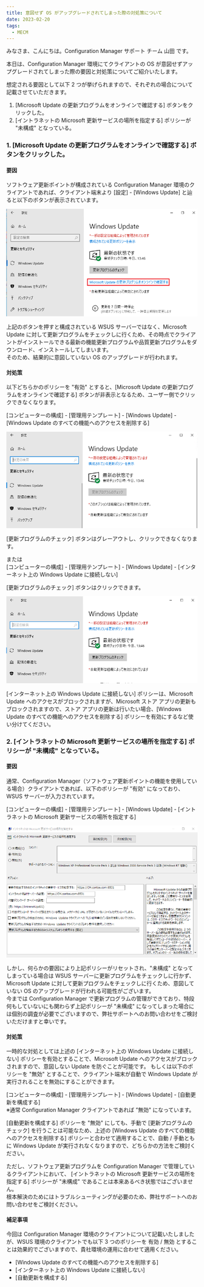 ```yaml
---
title: 意図せず OS がアップグレードされてしまった際の対処策について
date: 2023-02-20
tags:
  - MECM
---
```


みなさま、こんにちは。Configuration Manager サポート チーム 山田 です。

本日は、Configuration Manager 環境にてクライアントの OS が意図せずアップグレードされてしまった際の要因と対処策についてご紹介いたします。

想定される要因として以下 2 つが挙げられますので、それぞれの場合について記載させていただきます。

1. [Microsoft Update の更新プログラムをオンラインで確認する] ボタンをクリックした。
2. [イントラネットの Microsoft 更新サービスの場所を指定する] ポリシーが "未構成" となっている。

### 1. [Microsoft Update の更新プログラムをオンラインで確認する] ボタンをクリックした。

#### 要因  
ソフトウェア更新ポイントが構成されている Configuration Manager 環境のクライアントであれば、クライアント端末より [設定] - [Windows Update] と辿ると以下のボタンが表示されています。

![](./20230220_01/2023-02-20-11-08-38.png)

上記のボタンを押すと構成されている WSUS サーバーではなく、Microsoft Update に対して更新プログラムをチェックしに行くため、その時点でクライアントがインストールできる最新の機能更新プログラムや品質更新プログラムをダウンロード、インストールしてしまいます。  
そのため、結果的に意図していない OS のアップグレードが行われます。

#### 対処策  
以下どちらかのポリシーを "有効" とすると、[Microsoft Update の更新プログラムをオンラインで確認する] ボタンが非表示となるため、ユーザー側でクリックできなくなります。

[コンピューターの構成] - [管理用テンプレート] - [Windows Update] - [Windows Update のすべての機能へのアクセスを削除する]

![](./20230220_01/2023-02-20-11-09-18.png)

[更新プログラムのチェック] ボタンはグレーアウトし、クリックできなくなります。

または  
[コンピューターの構成] - [管理用テンプレート] - [Windows Update] - [インターネット上の Windows Update に接続しない]

[更新プログラムのチェック] ボタンはクリックできます。

![](./20230220_01/2023-02-20-11-09-59.png)

[インターネット上の Windows Update に接続しない] ポリシーは、Microsoft Update へのアクセスがブロックされますが、Microsoft ストア アプリの更新もブロックされますので、ストア アプリの更新は行いたい場合、[Windows Update のすべての機能へのアクセスを削除する] ポリシーを有効にするなど使い分けてください。

### 2. [イントラネットの Microsoft 更新サービスの場所を指定する] ポリシーが "未構成" となっている。  

#### 要因  
通常、Configuration Manager（ソフトウェア更新ポイントの機能を使用している場合）クライアントであれば、以下のポリシーが "有効" になっており、WSUS サーバーが入力されています。

[コンピューターの構成] - [管理用テンプレート] - [Windows Update] - [イントラネットの Microsoft 更新サービスの場所を指定する]

![](./20230220_01/2023-02-20-11-10-23.png)

しかし、何らかの要因により上記ポリシーがリセットされ、"未構成" となってしまっている場合は WSUS サーバーに更新プログラムをチェックしに行かず、Microsoft Update に対して更新プログラムをチェックしに行くため、意図していない OS のアップグレードが行われる可能性がございます。  
今までは Configuration Manager で更新プログラムの管理ができており、特段何もしていないにも関わらず上記ポリシーが "未構成" になってしまった場合には個別の調査が必要でございますので、弊社サポートへのお問い合わせをご検討いただけますと幸いです。

#### 対処策  
一時的な対処としては上述の [インターネット上の Windows Update に接続しない] ポリシーを有効とすることで、Microsoft Update へのアクセスがブロックされますので、意図しない Update を防ぐことが可能です。
もしくは以下のポリシーを "無効" とすることで、クライアント端末が自動で Windows Update が実行されることを無効にすることができます。

[コンピューターの構成] - [管理用テンプレート] - [Windows Update] - [自動更新を構成する]  
※通常 Configuration Manager クライアントであれば ”無効" になっています。

[自動更新を構成する] ポリシーを "無効" にしても、手動で [更新プログラムのチェック] を行うことは可能なため、上述の [Windows Update のすべての機能へのアクセスを削除する] ポリシーと合わせて適用することで、自動 / 手動ともに Windows Update が実行されなくなりますので、どちらかの方法をご検討ください。

ただし、ソフトウェア更新プログラムを Configuration Manager で管理しているクライアントにおいて、 [イントラネットの Microsoft 更新サービスの場所を指定する] ポリシーが "未構成" であることは本来あるべき状態ではございません。  
根本解決のためにはトラブルシューティングが必要のため、弊社サポートへのお問い合わせをご検討ください。

#### 補足事項  
今回は Configuration Manager 環境のクライアントについて記載いたしましたが、WSUS 環境のクライアントでも以下 3 つのポリシーを 有効 / 無効 とすることは効果的でございますので、貴社環境の運用に合わせて適用ください。

- [Windows Update のすべての機能へのアクセスを削除する]
- [インターネット上の Windows Update に接続しない]
- [自動更新を構成する]
